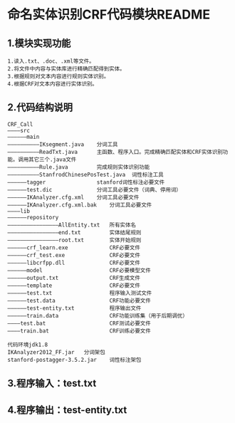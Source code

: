 # 命名实体识别CRF代码模块README
## 1.模块实现功能
	1.读入.txt、.doc、.xml等文件。
	2.将文件中内容与实体库进行精确匹配得到实体。
	3.根据规则对文本内容进行规则实体识别。
	4.根据CRF对文本内容进行实体识别。

## 2.代码结构说明
	CRF_Call
	————src
	——————main
	——————————IKsegment.java	分词工具
	——————————ReadTxt.java		主函数、程序入口。完成精确匹配实体和CRF实体识别功能。调用其它三个.java文件
	——————————Rule.java			完成规则实体识别功能
	——————————StanfrodChinesePosTest.java  词性标注工具
	——————tagger				stanford词性标注必要文件
	——————test.dic				分词工具必要文件（词典、停用词）
	——————IKAnalyzer.cfg.xml	分词工具必要文件
	——————IKAnalyzer.cfg.xml.bak	分词工具必要文件
	————lib
	——————repository
	————————————————AllEntity.txt	所有实体名
	————————————————end.txt			实体结尾规则
	————————————————root.txt		实体开始规则
	——————crf_learn.exe				CRF必要文件
	——————crf_test.exe				CRF必要文件
	——————libcrfpp.dll				CRF必要文件
	——————model						CRF必要模型文件
	——————output.txt				CRF生成文件
	——————template					CRF必要文件
	——————test.txt					程序输入测试文件
	——————test.data					CRF功能必要文件
	——————test-entity.txt			程序输出文件
	——————train.data				CRF功能训练集（用于后期调优）
	————test.bat					CRF测试必要文件
	————train.bat					CRF训练必要文件
	
	代码环境jdk1.8 
	IKAnalyzer2012_FF.jar	分词架包
	stanford-postagger-3.5.2.jar	词性标注架包

## 3.程序输入：test.txt

## 4.程序输出：test-entity.txt
